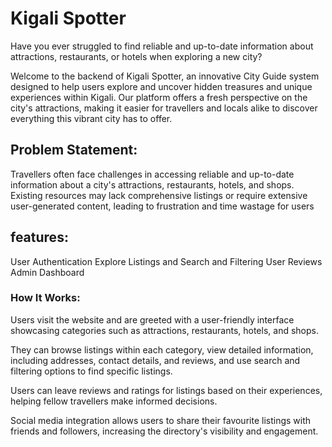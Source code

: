 # Kigali Spotter

Have you ever struggled to find reliable and up-to-date information about attractions, restaurants, or hotels when exploring a new city?

Welcome to the backend of Kigali Spotter, an innovative City Guide system designed to help users explore and uncover hidden treasures and unique experiences within Kigali. Our platform offers a fresh perspective on the city's attractions, making it easier for travellers and locals alike to discover everything this vibrant city has to offer.


## Problem Statement:

Travellers often face challenges in accessing reliable and up-to-date information about a city's attractions, restaurants, hotels, and shops. Existing resources may lack comprehensive listings or require extensive user-generated content, leading to frustration and time wastage for users


## features:

User Authentication
Explore Listings and Search and Filtering
User Reviews
Admin Dashboard

### How It Works:
Users visit the website and are greeted with a user-friendly interface showcasing categories such as attractions, restaurants, hotels, and shops.

They can browse listings within each category, view detailed information, including addresses, contact details, and reviews, and use search and filtering options to find specific listings.

Users can leave reviews and ratings for listings based on their experiences, helping fellow travellers make informed decisions.

Social media integration allows users to share their favourite listings with friends and followers, increasing the directory's visibility and engagement.


